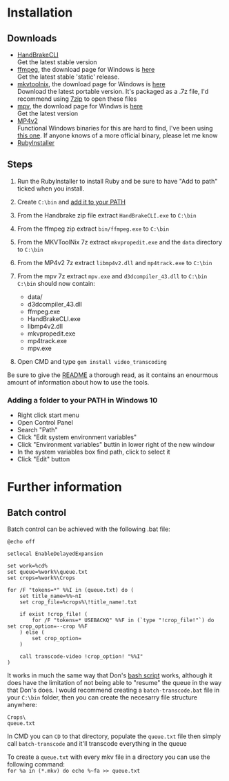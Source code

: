 # Installation

## Downloads
 - [HandBrakeCLI](https://handbrake.fr/downloads2.php)  
   Get the latest stable version
 - [ffmpeg](https://ffmpeg.org/download.html), the download page for Windows is [here](http://ffmpeg.zeranoe.com/builds/)  
   Get the latest stable 'static' release.
 - [mkvtoolnix](https://mkvtoolnix.download/downloads.html#windows), the download page for Windows is [here](https://www.fosshub.com/MKVToolNix.html)  
   Download the latest portable version. It's packaged as a .7z file, I'd recommend using [7zip](http://www.7-zip.org/download.html) to open these files
 - [mpv](https://mpv.io/), the download page for Windws is [here](https://mpv.srsfckn.biz/)  
   Get the latest version
 - [MP4v2](https://code.google.com/archive/p/mp4v2/)  
   Functional Windows binaries for this are hard to find, I've been using [this one](http://forum.doom9.org/showthread.php?t=171038). If anyone knows of a more official binary, please let me know
 - [RubyInstaller](https://rubyinstaller.org/downloads/)

## Steps
 1. Run the RubyInstaller to install Ruby and be sure to have "Add to path" ticked when you install.
 2. Create `C:\bin` and [add it to your PATH](#adding-a-folder-to-your-path-in-windows-10)
 3. From the Handbrake zip file extract `HandBrakeCLI.exe` to `C:\bin`
 4. From the ffmpeg zip extract `bin/ffmpeg.exe` to `C:\bin`
 5. From the MKVToolNix 7z extract `mkvpropedit.exe` and the `data` directory to `C:\bin`
 6. From the MP4v2 7z extract `libmp4v2.dll` and `mp4track.exe` to `C:\bin`
 7. From the mpv 7z extract `mpv.exe` and `d3dcompiler_43.dll` to `C:\bin`  
    `C:\bin` should now contain:
     - data/
     - d3dcompiler_43.dll
     - ffmpeg.exe
     - HandBrakeCLI.exe
     - libmp4v2.dll
     - mkvpropedit.exe
     - mp4track.exe
     - mpv.exe
 
 8. Open CMD and type `gem install video_transcoding`

Be sure to give the [README](https://github.com/donmelton/video_transcoding/blob/master/README.md) a thorough read, as it contains an enourmous amount of information about how to use the tools.

### Adding a folder to your PATH in Windows 10
 - Right click start menu
 - Open Control Panel
 - Search "Path"
 - Click "Edit system environment variables"
 - Click "Environment variables" buttin in lower right of the new window
 - In the system variables box find path, click to select it
 - Click "Edit" button

# Further information
## Batch control
Batch control can be achieved with the following .bat file:
```
@echo off

setlocal EnableDelayedExpansion

set work=%cd%
set queue=%work%\queue.txt
set crops=%work%\Crops

for /F "tokens=*" %%I in (queue.txt) do (
    set title_name=%%~nI
    set crop_file=%crops%\!title_name!.txt

    if exist !crop_file! (
        for /F "tokens=* USEBACKQ" %%F in (`type "!crop_file!"`) do set crop_option=--crop %%F
    ) else (
        set crop_option=
    )

    call transcode-video !crop_option! "%%I"
)
```

It works in much the same way that Don's [bash script](https://github.com/donmelton/video_transcoding#batch-control-for-transcode-video) works, although it does have the limitation of not being able to "resume" the queue in the way that Don's does. I would recommend creating a `batch-transcode.bat` file in your `C:\bin` folder, then you can create the necesarry file structure anywhere:
```
Crops\
queue.txt
```

In CMD you can `CD` to that directory, populate the `queue.txt` file then simply call `batch-transcode` and it'll transcode everything in the queue

To create a `queue.txt` with every mkv file in a directory you can use the following command:  
`for %a in (*.mkv) do echo %~fa >> queue.txt`
